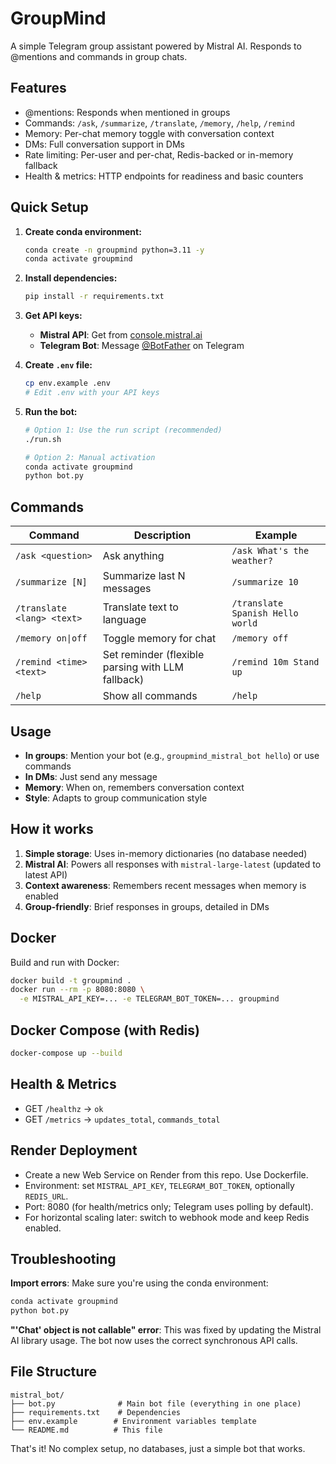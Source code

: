 # GroupMind

A simple Telegram group assistant powered by Mistral AI. Responds to @mentions and commands in group chats.

## Features

- @mentions: Responds when mentioned in groups
- Commands: `/ask`, `/summarize`, `/translate`, `/memory`, `/help`, `/remind`
- Memory: Per-chat memory toggle with conversation context
- DMs: Full conversation support in DMs
- Rate limiting: Per-user and per-chat, Redis-backed or in-memory fallback
- Health & metrics: HTTP endpoints for readiness and basic counters

## Quick Setup

1. **Create conda environment:**
   ```bash
   conda create -n groupmind python=3.11 -y
   conda activate groupmind
   ```

2. **Install dependencies:**
   ```bash
   pip install -r requirements.txt
   ```

3. **Get API keys:**
   - **Mistral API**: Get from [console.mistral.ai](https://console.mistral.ai/)
   - **Telegram Bot**: Message [@BotFather](https://t.me/BotFather) on Telegram

4. **Create `.env` file:**
   ```bash
   cp env.example .env
   # Edit .env with your API keys
   ```

5. **Run the bot:**
   ```bash
   # Option 1: Use the run script (recommended)
   ./run.sh
   
   # Option 2: Manual activation
   conda activate groupmind
   python bot.py
   ```

## Commands

| Command | Description | Example |
|---------|-------------|---------|
| `/ask <question>` | Ask anything | `/ask What's the weather?` |
| `/summarize [N]` | Summarize last N messages | `/summarize 10` |
| `/translate <lang> <text>` | Translate text to language | `/translate Spanish Hello world` |
| `/memory on\|off` | Toggle memory for chat | `/memory off` |
| `/remind <time> <text>` | Set reminder (flexible parsing with LLM fallback) | `/remind 10m Stand up` |
| `/help` | Show all commands | `/help` |

## Usage

- **In groups**: Mention your bot (e.g., `groupmind_mistral_bot hello`) or use commands
- **In DMs**: Just send any message
- **Memory**: When on, remembers conversation context
- **Style**: Adapts to group communication style

## How it works

1. **Simple storage**: Uses in-memory dictionaries (no database needed)
2. **Mistral AI**: Powers all responses with `mistral-large-latest` (updated to latest API)
3. **Context awareness**: Remembers recent messages when memory is enabled
4. **Group-friendly**: Brief responses in groups, detailed in DMs

## Docker

Build and run with Docker:

```bash
docker build -t groupmind .
docker run --rm -p 8080:8080 \
  -e MISTRAL_API_KEY=... -e TELEGRAM_BOT_TOKEN=... groupmind
```

## Docker Compose (with Redis)

```bash
docker-compose up --build
```

## Health & Metrics

- GET `/healthz` → `ok`
- GET `/metrics` → `updates_total`, `commands_total`

## Render Deployment

- Create a new Web Service on Render from this repo. Use Dockerfile.
- Environment: set `MISTRAL_API_KEY`, `TELEGRAM_BOT_TOKEN`, optionally `REDIS_URL`.
- Port: 8080 (for health/metrics only; Telegram uses polling by default).
- For horizontal scaling later: switch to webhook mode and keep Redis enabled.

## Troubleshooting

**Import errors**: Make sure you're using the conda environment:
```bash
conda activate groupmind
python bot.py
```

**"'Chat' object is not callable" error**: This was fixed by updating the Mistral AI library usage. The bot now uses the correct synchronous API calls.

## File Structure

```
mistral_bot/
├── bot.py              # Main bot file (everything in one place)
├── requirements.txt    # Dependencies
├── env.example        # Environment variables template
└── README.md          # This file
```

That's it! No complex setup, no databases, just a simple bot that works.